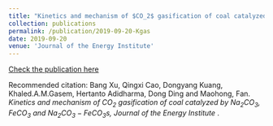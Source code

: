 ```yaml
---
title: "Kinetics and mechanism of $CO_2$ gasification of coal catalyzed by $Na_2CO_3$, $FeCO_3$ and $Na_2CO_3-FeCO_3$"
collection: publications
permalink: /publication/2019-09-20-Kgas
date: 2019-09-20
venue: 'Journal of the Energy Institute'
---
```


[Check the publication here](https://www.sciencedirect.com/science/article/abs/pii/S1743967119308207)

Recommended citation: Bang Xu, Qingxi Cao, Dongyang Kuang, Khaled.A.M.Gasem, Hertanto Adidharma, Dong Ding and Maohong, Fan. <i>Kinetics and mechanism of $CO_2$ gasification of coal catalyzed by $Na_2CO_3$, $FeCO_3$ and $Na_2CO_3-FeCO_3$s, Journal of the Energy Institute </i>.
